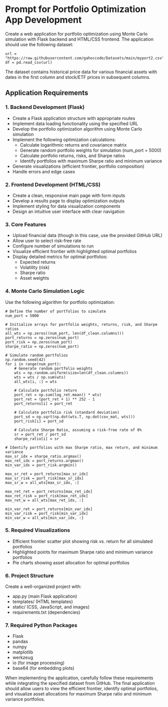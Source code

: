 # Prompt for Portfolio Optimization App Development

Create a web application for portfolio optimization using Monte Carlo simulation with Flask backend and HTML/CSS frontend. The application should use the following dataset:

```
url = "https://raw.githubusercontent.com/gahoccode/Datasets/main/myport2.csv"
df = pd.read_csv(url)
```

The dataset contains historical price data for various financial assets with dates in the first column and stock/ETF prices in subsequent columns.

## Application Requirements

### 1. Backend Development (Flask)
- Create a Flask application structure with appropriate routes
- Implement data loading functionality using the specified URL
- Develop the portfolio optimization algorithm using Monte Carlo simulation
- Implement the following optimization calculations:
  * Calculate logarithmic returns and covariance matrix
  * Generate random portfolio weights for simulation (num_port = 5000)
  * Calculate portfolio returns, risks, and Sharpe ratios
  * Identify portfolios with maximum Sharpe ratio and minimum variance
- Generate visualizations (efficient frontier, portfolio composition)
- Handle errors and edge cases

### 2. Frontend Development (HTML/CSS)
- Create a clean, responsive main page with form inputs
- Develop a results page to display optimization outputs
- Implement styling for data visualization components
- Design an intuitive user interface with clear navigation

### 3. Core Features
- Upload financial data (though in this case, use the provided GitHub URL)
- Allow user to select risk-free rate
- Configure number of simulations to run
- Visualize efficient frontier with highlighted optimal portfolios
- Display detailed metrics for optimal portfolios:
  * Expected returns
  * Volatility (risk)
  * Sharpe ratio
  * Asset weights

### 4. Monte Carlo Simulation Logic
Use the following algorithm for portfolio optimization:
```
# Define the number of portfolios to simulate
num_port = 5000

# Initialize arrays for portfolio weights, returns, risk, and Sharpe ratios
all_wts = np.zeros((num_port, len(df_clean.columns)))
port_returns = np.zeros(num_port)
port_risk = np.zeros(num_port)
sharpe_ratio = np.zeros(num_port)

# Simulate random portfolios
np.random.seed(42)
for i in range(num_port):
    # Generate random portfolio weights
    wts = np.random.uniform(size=len(df_clean.columns))
    wts = wts / np.sum(wts)
    all_wts[i, :] = wts
    
    # Calculate portfolio return
    port_ret = np.sum(log_ret.mean() * wts)
    port_ret = (port_ret + 1) ** 252 - 1
    port_returns[i] = port_ret
    
    # Calculate portfolio risk (standard deviation)
    port_sd = np.sqrt(np.dot(wts.T, np.dot(cov_mat, wts)))
    port_risk[i] = port_sd
    
    # Calculate Sharpe Ratio, assuming a risk-free rate of 0%
    sr = port_ret / port_sd
    sharpe_ratio[i] = sr

# Identify portfolios with max Sharpe ratio, max return, and minimum variance
max_sr_idx = sharpe_ratio.argmax()
max_ret_idx = port_returns.argmax()
min_var_idx = port_risk.argmin()

max_sr_ret = port_returns[max_sr_idx]
max_sr_risk = port_risk[max_sr_idx]
max_sr_w = all_wts[max_sr_idx, :]

max_ret_ret = port_returns[max_ret_idx]
max_ret_risk = port_risk[max_ret_idx]
max_ret_w = all_wts[max_ret_idx, :]

min_var_ret = port_returns[min_var_idx]
min_var_risk = port_risk[min_var_idx]
min_var_w = all_wts[min_var_idx, :]
```

### 5. Required Visualizations
- Efficient frontier scatter plot showing risk vs. return for all simulated portfolios
- Highlighted points for maximum Sharpe ratio and minimum variance portfolios
- Pie charts showing asset allocation for optimal portfolios

### 6. Project Structure
Create a well-organized project with:
- app.py (main Flask application)
- templates/ (HTML templates)
- static/ (CSS, JavaScript, and images)
- requirements.txt (dependencies)

### 7. Required Python Packages
- Flask
- pandas
- numpy
- matplotlib
- werkzeug
- io (for image processing)
- base64 (for embedding plots)

When implementing the application, carefully follow these requirements while integrating the specified dataset from GitHub. The final application should allow users to view the efficient frontier, identify optimal portfolios, and visualize asset allocations for maximum Sharpe ratio and minimum variance portfolios.

